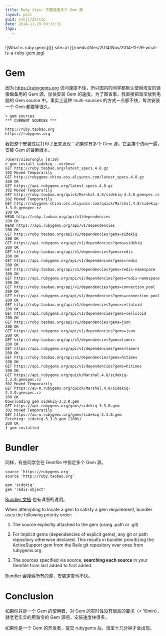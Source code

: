 ```yaml
---
title: Ruby tips: 不要使用多个 Gem 源
layout: post
guid: xvkj172krczp
date: 2014-11-29 09:31:31
tags:
   - 
---
```


![What is ruby gems]({{ site.url }}/media/files/2014/Nov/2014-11-29-what-is-a-ruby-gem.jpg)


# Gem

因为 https://rubygems.org 访问速度不佳，所以国内的同学都默认使用淘宝的镜像做备用的 Gem 源，加快安装 Gem 的速度。为了图省事，我直接把淘宝放到电脑的 Gem source 中。事实上这种 multi-sources 的方式一点都不快，每次安装一个 Gem 都要等很久。

```
> gem sources 
*** CURRENT SOURCES ***

http://ruby.taobao.org
https://rubygems.org

```

我把整个安装过程打印了出来发现：如果你有多个 Gem 源，它会挨个访问一遍，安装 Gem 的最新版本。 

```
/Users/xiaoronglv [8:39]
> gem install sidekiq --verbose
GET http://ruby.taobao.org/latest_specs.4.8.gz
302 Moved Temporarily
GET http://rubygems-china.oss.aliyuncs.com/latest_specs.4.8.gz
200 OK
GET https://api.rubygems.org/latest_specs.4.8.gz
302 Moved Temporarily
GET http://ruby.taobao.org/quick/Marshal.4.8/sidekiq-3.3.0.gemspec.rz
302 Moved Temporarily
GET http://rubygems-china.oss.aliyuncs.com/quick/Marshal.4.8/sidekiq-3.3.0.gemspec.rz
200 OK
HEAD http://ruby.taobao.org/api/v1/dependencies
200 OK
HEAD https://api.rubygems.org/api/v1/dependencies
200 OK
GET http://ruby.taobao.org/api/v1/dependencies?gems=sidekiq
200 OK
GET https://api.rubygems.org/api/v1/dependencies?gems=sidekiq
200 OK
GET http://ruby.taobao.org/api/v1/dependencies?gems=redis
200 OK
GET https://api.rubygems.org/api/v1/dependencies?gems=redis
200 OK
GET http://ruby.taobao.org/api/v1/dependencies?gems=redis-namespace
200 OK
GET https://api.rubygems.org/api/v1/dependencies?gems=redis-namespace
200 OK
GET http://ruby.taobao.org/api/v1/dependencies?gems=connection_pool
200 OK
GET https://api.rubygems.org/api/v1/dependencies?gems=connection_pool
200 OK
GET http://ruby.taobao.org/api/v1/dependencies?gems=celluloid
200 OK
GET https://api.rubygems.org/api/v1/dependencies?gems=celluloid
200 OK
GET http://ruby.taobao.org/api/v1/dependencies?gems=json
200 OK
GET https://api.rubygems.org/api/v1/dependencies?gems=json
200 OK
GET http://ruby.taobao.org/api/v1/dependencies?gems=timers
200 OK
GET https://api.rubygems.org/api/v1/dependencies?gems=timers
200 OK
GET http://ruby.taobao.org/api/v1/dependencies?gems=hitimes
200 OK
GET https://api.rubygems.org/api/v1/dependencies?gems=hitimes
200 OK
GET https://api.rubygems.org/quick/Marshal.4.8/sidekiq-3.3.0.gemspec.rz
302 Moved Temporarily
GET https://au-m.rubygems.org/quick/Marshal.4.8/sidekiq-3.3.0.gemspec.rz
200 OK
Downloading gem sidekiq-3.3.0.gem
GET https://api.rubygems.org/gems/sidekiq-3.3.0.gem
302 Moved Temporarily
GET https://au-m.rubygems.org/gems/sidekiq-3.3.0.gem
Fetching: sidekiq-3.3.0.gem (100%)
200 OK
1 gem installed

```


# Bundler

同样，有些同学会在 Gemfile 中指定多个 Gem 源。

```
source 'https://rubygems.org'
source 'http://ruby.taobao.org'

gem 'sidekiq'  
gem 'redis-object'

```

[Bundler 文档](http://bundler.io/v1.3/man/gemfile.5.html#SOURCE-PRIORITY) 也有详细的说明。

When attempting to locate a gem to satisfy a gem requirement, bundler uses the following priority order:

1. The source explicitly attached to the gem (using :path or :git)

2. For implicit gems (dependencies of explicit gems), any git or path repository otherwise declared. This results in bundler prioritizing the ActiveSupport gem from the Rails git repository over ones from rubygems.org

3. The sources specified via source, **searching each source** in your Gemfile from last added to first added.


Bundler 会搜索所有的源，安装速度也不快。


# Conclusion

如果你只是一个 Gem 的使用者，对 Gem 的实时性没有很高的要求（< 10min），就老老实实的用淘宝的 Gem 源吧，安装速度快很多。

如果你是一个 Gem 的开发者，提交 rubygems 后，淘宝十几分钟才会出现。